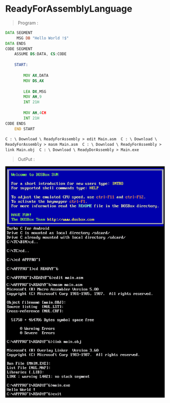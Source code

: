 # ReadyForAssemblyLanguage
> Program :
```asm
DATA SEGMENT
     MSG DB "Hello World !$"
DATA ENDS
CODE SEGMENT  
    ASSUME DS:DATA, CS:CODE
    
    START:
        
        MOV AX,DATA
        MOV DS,AX
        
        LEA DX,MSG
        MOV AH,9
        INT 21H
        
        MOV AH,4CH
        INT 21H
CODE ENDS
    END START
```
`
C : \ Download \ ReadyForAssembly > edit Main.asm 
C : \ Download \ ReadyForAssembly > masm Main.asm 
C : \ Download \ ReadyForAssembly > link Main.obj 
C : \ Download \ ReadyDorAssembly > Main.exe 
`
> OutPut :

![Output](/output/output.png)
